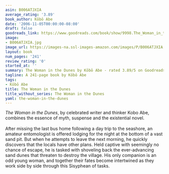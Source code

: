 ```yaml
---
asin: B006ATJXIA
average_rating: '3.89'
book_author: Kōbō Abe
date: '2006-11-05T00:00:00-08:00'
draft: false
goodreads_link: https://www.goodreads.com/book/show/9998.The_Woman_in_the_Dunes
image:
- B006ATJXIA.jpg
image_url: https://images-na.ssl-images-amazon.com/images/P/B006ATJXIA.01._SCLZZZZZZZ.jpg
layout: book
num_pages: '241'
review_rating: '0'
started_at: ''
summary: The Woman in the Dunes by Kōbō Abe - rated 3.89/5 on Goodreads
tagline: A 241-page book by Kōbō Abe
tags:
- Kōbō Abe
title: The Woman in the Dunes
title_without_series: The Woman in the Dunes
yaml: the-woman-in-the-dunes
---
```


<em>The Woman in the Dunes</em>, by celebrated writer and thinker Kobo Abe, combines the essence of myth, suspense and the existential novel.<br /> <br />After missing the last bus home following a day trip to the seashore, an amateur entomologist is offered lodging for the night at the bottom of a vast sand pit. But when he attempts to leave the next morning, he quickly discovers that the locals have other plans. Held captive with seemingly no chance of escape, he is tasked with shoveling back the ever-advancing sand dunes that threaten to destroy the village. His only companion is an odd young woman, and together their fates become intertwined as they work side by side through this Sisyphean of tasks.